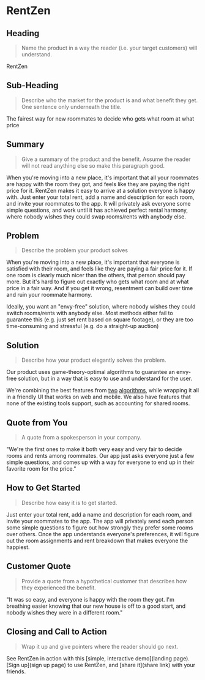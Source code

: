 # RentZen #

## Heading ##
  > Name the product in a way the reader (i.e. your target customers) will understand.

  RentZen

## Sub-Heading ##
  > Describe who the market for the product is and what benefit they get. One sentence only underneath the title.

  The fairest way for new roommates to decide who gets what room at what price

## Summary ##
  > Give a summary of the product and the benefit. Assume the reader will not read anything else so make this paragraph good.

  When you're moving into a new place, it's important that all your roommates are happy with the room they got, and feels like they are paying the right price for it. RentZen makes it easy to arrive at a solution everyone is happy with. Just enter your total rent, add a name and description for each room, and invite your roommates to the app. It will privately ask everyone some simple questions, and work until it has achieved perfect rental harmony, where nobody wishes they could swap rooms/rents with anybody else.

## Problem ##
  > Describe the problem your product solves

  When you're moving into a new place, it's important that everyone is satisfied with their room, and feels like they are paying a fair price for it. If one room is clearly much nicer than the others, that person should pay more. But it's hard to figure out exactly who gets what room and at what price in a fair way. And if you get it wrong, resentment can build over time and ruin your roommate harmony.

  Ideally, you want an "envy-free" solution, where nobody wishes they could switch rooms/rents with anybody else. Most methods either fail to guarantee this (e.g. just set rent based on square footage), or they are too time-consuming and stressful (e.g. do a straight-up auction)

## Solution ##
  > Describe how your product elegantly solves the problem.

  Our product uses game-theory-optimal algorithms to guarantee an envy-free solution, but in a way that is easy to use and understand for the user.

  We're combining the best features from [two](http://acritch.com/rent/) [algorithms](http://www.nytimes.com/interactive/2014/science/rent-division-calculator.html), while wrapping it all in a friendly UI that works on web and mobile. We also have features that none of the existing tools support, such as accounting for shared rooms.

## Quote from You ##
  > A quote from a spokesperson in your company.

  "We're the first ones to make it both very easy and very fair to decide rooms and rents among roommates. Our app just asks everyone just a few simple questions, and comes up with a way for everyone to end up in their favorite room for the price."

## How to Get Started ##
  > Describe how easy it is to get started.

  Just enter your total rent, add a name and description for each room, and invite your roommates to the app. The app will privately send each person some simple questions to figure out how strongly they prefer some rooms over others. Once the app understands everyone's preferences, it will figure out the room assignments and rent breakdown that makes everyone the happiest.

## Customer Quote ##
  > Provide a quote from a hypothetical customer that describes how they experienced the benefit.

  "It was so easy, and everyone is happy with the room they got. I'm breathing easier knowing that our new house is off to a good start, and nobody wishes they were in a different room."

## Closing and Call to Action ##
  > Wrap it up and give pointers where the reader should go next.

  See RentZen in action with this [simple, interactive demo](landing page). [Sign up](sign up page) to use RentZen, and [share it](share link) with your friends.
